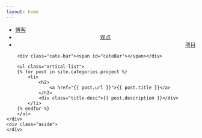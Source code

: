 ```yaml
---
layout: home
---
```


<div class="index-content project">
    <div class="section">
        <ul class="artical-cate">
            <li><a href="/"><span>博客</span></a></li>
            <li style="text-align:center"><a href="/opinion"><span>观点</span></a></li>
            <li class="on" style="text-align:right"><a href="/project"><span>项目</span></a></li>
        </ul>

        <div class="cate-bar"><span id="cateBar"></span></div>

        <ul class="artical-list">
        {% for post in site.categories.project %}
            <li>
                <h2>
                    <a href="{{ post.url }}">{{ post.title }}</a>
                </h2>
                <div class="title-desc">{{ post.description }}</div>
            </li>
        {% endfor %}
        </ul>
    </div>
    <div class="aside">
    </div>
</div>
